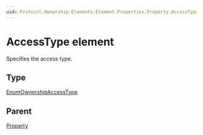 ```yaml
---
uid: Protocol.Ownership.Elements.Element.Properties.Property.AccessType
---
```


# AccessType element

Specifies the access type.

## Type

[EnumOwnershipAccessType](xref:Protocol-EnumOwnershipAccessType)

## Parent

[Property](xref:Protocol.Ownership.Elements.Element.Properties.Property)
